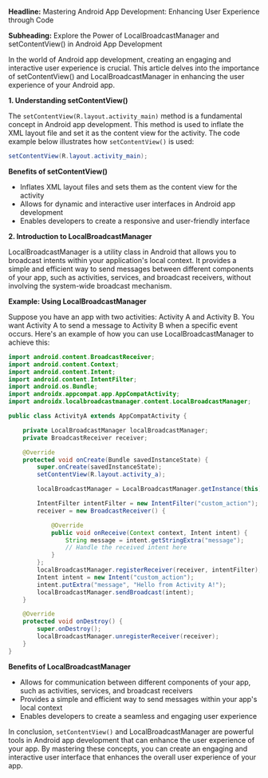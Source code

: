 **Headline:** Mastering Android App Development: Enhancing User Experience through Code

**Subheading:** Explore the Power of LocalBroadcastManager and setContentView() in Android App Development

In the world of Android app development, creating an engaging and interactive user experience is crucial. This article delves into the importance of setContentView() and LocalBroadcastManager in enhancing the user experience of your Android app.

**1. Understanding setContentView()**

The `setContentView(R.layout.activity_main)` method is a fundamental concept in Android app development. This method is used to inflate the XML layout file and set it as the content view for the activity. The code example below illustrates how `setContentView()` is used:

```java
setContentView(R.layout.activity_main);
```

**Benefits of setContentView()**

* Inflates XML layout files and sets them as the content view for the activity
* Allows for dynamic and interactive user interfaces in Android app development
* Enables developers to create a responsive and user-friendly interface

**2. Introduction to LocalBroadcastManager**

LocalBroadcastManager is a utility class in Android that allows you to broadcast intents within your application's local context. It provides a simple and efficient way to send messages between different components of your app, such as activities, services, and broadcast receivers, without involving the system-wide broadcast mechanism.

**Example: Using LocalBroadcastManager**

Suppose you have an app with two activities: Activity A and Activity B. You want Activity A to send a message to Activity B when a specific event occurs. Here's an example of how you can use LocalBroadcastManager to achieve this:

```java
import android.content.BroadcastReceiver;
import android.content.Context;
import android.content.Intent;
import android.content.IntentFilter;
import android.os.Bundle;
import androidx.appcompat.app.AppCompatActivity;
import androidx.localbroadcastmanager.content.LocalBroadcastManager;

public class ActivityA extends AppCompatActivity {

    private LocalBroadcastManager localBroadcastManager;
    private BroadcastReceiver receiver;

    @Override
    protected void onCreate(Bundle savedInstanceState) {
        super.onCreate(savedInstanceState);
        setContentView(R.layout.activity_a);

        localBroadcastManager = LocalBroadcastManager.getInstance(this);

        IntentFilter intentFilter = new IntentFilter("custom_action");
        receiver = new BroadcastReceiver() {

            @Override
            public void onReceive(Context context, Intent intent) {
                String message = intent.getStringExtra("message");
                // Handle the received intent here
            }
        };
        localBroadcastManager.registerReceiver(receiver, intentFilter);
        Intent intent = new Intent("custom_action");
        intent.putExtra("message", "Hello from Activity A!");
        localBroadcastManager.sendBroadcast(intent);
    }

    @Override
    protected void onDestroy() {
        super.onDestroy();
        localBroadcastManager.unregisterReceiver(receiver);
    }
}
```

**Benefits of LocalBroadcastManager**

* Allows for communication between different components of your app, such as activities, services, and broadcast receivers
* Provides a simple and efficient way to send messages within your app's local context
* Enables developers to create a seamless and engaging user experience

In conclusion, `setContentView()` and LocalBroadcastManager are powerful tools in Android app development that can enhance the user experience of your app. By mastering these concepts, you can create an engaging and interactive user interface that enhances the overall user experience of your app.
